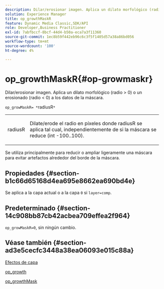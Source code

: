 ```yaml
---
description: Dilar/erosionar imagen. Aplica un dilato morfológico (radio > 0) o un erosionado (radio < 0) a los datos de la máscara.
solution: Experience Manager
title: op_growthMaskR
feature: Dynamic Media Classic,SDK/API
role: Developer,Business Practitioner
exl-id: 7abfbccf-8bcf-44d4-b50a-eca7a3f11360
source-git-commit: 1ec8b59f442eb96c6c3f5f1405d57a38a86bd056
workflow-type: tm+mt
source-wordcount: '100'
ht-degree: 4%

---
```


# op_growthMaskR{#op-growmaskr}

Dilar/erosionar imagen. Aplica un dilato morfológico (radio > 0) o un erosionado (radio &lt; 0) a los datos de la máscara.

`op_growMaskR= *`radiusR`*`

<table id="simpletable_3BAA4523D29E447FA7A4C9009B3E8344"> 
 <tr class="strow"> 
  <td class="stentry"> <p><span class="codeph"><span class="varname"> radiusR</span></span> </p> </td> 
  <td class="stentry"> <p>Dilate/erode el radio en píxeles donde <span class="codeph"><span class="varname"> radiusR</span></span> se aplica tal cual, independientemente de si la máscara se reduce (int -100..100). </p></td> 
 </tr> 
</table>

Se utiliza principalmente para reducir o ampliar ligeramente una máscara para evitar artefactos alrededor del borde de la máscara.

## Propiedades {#section-b1c66d65168d4ea695e8662ea690bd4e}

Se aplica a la capa actual o a la capa `0` si `layer=comp`.

## Predeterminado {#section-14c908bb87cb42acbea709effea2f964}

`op_growMaskR=0`, sin ningún cambio.

## Véase también {#section-ad3e5cecfc3448a38ea06093e015c88a}

[Efectos de capa](../../../../../is-api/http-ref/image-serving-api-ref/c-http-protocol-reference/c-syntax-and-features/r-layer-effects.md#reference-82a6b5311b3d4471ad2799adb3b2201c)

[op_growth](../../../../../is-api/http-ref/image-serving-api-ref/c-http-protocol-reference/c-command-reference/r-op-grow.md#reference-f95f3291c78c42b9a34b1b7e177e739a)

[op_growthMask](../../../../../is-api/http-ref/image-serving-api-ref/c-http-protocol-reference/c-command-reference/r-op-growmask.md#reference-f0f9000af3ae43aba73d3ac1826710a1)
